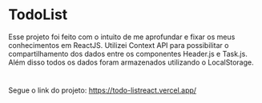 # TodoList

Esse projeto foi feito com o intuito de me aprofundar e fixar os meus conhecimentos em ReactJS. 
Utilizei Context API para possibilitar o compartilhamento dos dados entre os componentes Header.js e Task.js. Além disso todos os dados foram armazenados utilizando o LocalStorage. 

#

Segue o link do projeto: https://todo-listreact.vercel.app/